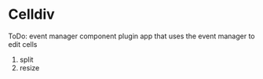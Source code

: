# Celldiv

ToDo:
event manager component
plugin app that uses the event manager to edit cells
1. split
2. resize
